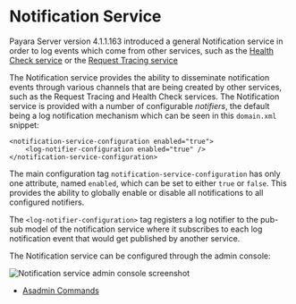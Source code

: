 # Notification Service

Payara Server version 4.1.1.163 introduced a general Notification service in order to log events which come from other services, such as the [Health Check service](/documentation/extended-documentation/health-check-service/health-check-service.md) or the [Request Tracing service](/documentation/extended-documentation/request-tracing-service/request-tracing-service.md)

The Notification service provides the ability to disseminate notification events through various channels that are being created by other services, such as the Request Tracing and Health Check services. The Notification service is provided with a number of configurable _notifiers_, the default being a log notification mechanism which can be seen in this `domain.xml` snippet:

```
<notification-service-configuration enabled="true">
    <log-notifier-configuration enabled="true" />
</notification-service-configuration>
```


The main configuration tag `notification-service-configuration` has only one attribute, named `enabled`, which can be set to either `true` or `false`. This provides the ability to globally enable or disable all notifications to all configured notifiers.

The `<log-notifier-configuration>` tag registers a log notifier to the pub-sub model of the notification service where it subscribes to each log notification event that would get published by another service.

The Notification service can be configured through the admin console:

![Notification service admin console screenshot](/images/notification-configuration.png)


* [Asadmin Commands](asadmin-commands.md)
